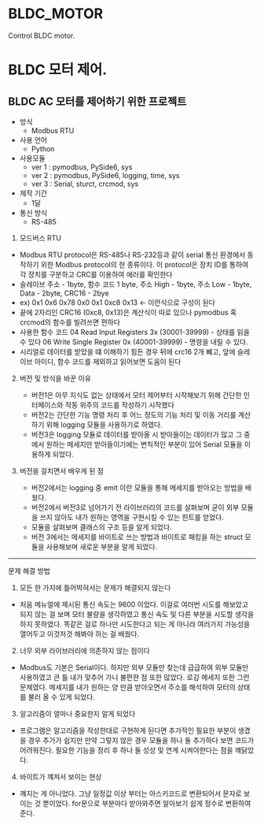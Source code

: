 # BLDC_MOTOR
Control BLDC motor.


# BLDC 모터 제어.

## BLDC AC 모터를 제어하기 위한 프로젝트

- 방식
  - Modbus RTU
- 사용 언어
  - Python
- 사용모듈
  - ver 1 : pymodbus, PySide6, sys
  - ver 2 : pymodbus, PySide6, logging, time, sys
  - ver 3 : Serial, sturct, crcmod, sys
- 제작 기간
    - 1달
- 통신 방식
  - RS-485


1. 모드버스 RTU
  - Modbus RTU protocol은 RS-485나 RS-232등과 같이 serial 통신 환경에서 동작하기 위한 Modbus protocol의 한 종류이다. 이 protocol은 장치 ID를 통하여 각 장치를 구분하고 CRC를 이용하여 에러를 확인한다
  - 슬레이브 주소 - 1byte, 함수 코드 1 byte, 주소 High - 1byte, 주소 Low - 1byte, Data - 2byte, CRC16 - 2bye
  - ex) 0x1 0x6 0x78 0x0 0x1 0xc8 0x13 <- 이런식으로 구성이 된다
  - 끝에 2자리인 CRC16 (0xc8, 0x13)은 계산식이 따로 있으나 pymodbus 혹 crcmod의 함수를 빌려쓰면 편하다
  - 사용한 함수 코드
    04 Read Input Registers 3x (30001-39999) - 상태를 읽을 수 있다
    06 Write Single Register 0x (40001-39999) - 명령을 내릴 수 있다.
  - 시리얼로 데이터를 받았을 떄 이해하기 힘든 경우 뒤에 crc16 2개 뺴고, 앞에 슬레이브 아이디, 함수 코드를 제외하고 읽어보면 도움이 된다

2. 버전 및 방식을 바꾼 이유
   - 버전1은 아무 지식도 없는 상태에서 모터 제어부터 시작해보기 위해 간단한 인터페이스와 작동 위주의 코드를 작성하기 시작했다
   - 버전2는 간단한 기능 명령 처리 후 어느 정도의 기능 처리 및 이동 거리를 계산하기 위해 logging 모듈을 사용하기로 하였다.
   - 버전3은 logging 모듈로 데이터를 받아올 시 받아들이는 데이터가 많고 그 중에서 원하는 메세지만 받아들이기에는 변칙적인 부분이 있어 Serial 모듈을 이용하게 되었다.

  
3. 버전을 걸치면서 배우게 된 점
   - 버전2에서는 logging 중 emit 이란 모듈을 통해 메세지를 받아오는 방법을 배웠다.
   - 버전2에서 버전3로 넘어가기 전 라이브러리의 코드를 살펴보며 굳이 외부 모듈을 쓰지 않아도 내가 원하는 영역을 구현시킬 수 있는 힌트를 얻었다.
   - 모듈을 살펴보며 클래스의 구조 등을 알게 되었다.
   - 버전 3에서는 메세지를 바이트로 쓰는 방법과 바이트로 패킹을 하는 struct 모듈을 사용해보며 새로운 부분을 알게 되었다.
  
------------------------------------------------------------

문제 해결 방법

1. 모든 한 가지에 틀어박혀서는 문제가 해결되지 않는다
  - 처음 메뉴얼에 제시된 통신 속도는 9600 이었다. 이걸로 여러번 시도를 해보았고 되지 않는 걸 보며 모터 불량을 생각하였고 통신 속도 및 다른 부분을 시도할 생각을 하지 못하였다. 똑같은 걸로 하나만 시도한다고 되는 게 아니라 여러가지 가능성을 열어두고 이것저것 해봐야 하는 걸 배웠다.

2. 너무 외부 라이브러리에 의존하지 않는 점이다
  - Modbus도 기본은 Serial이다. 하지만 외부 모듈만 찾는데 급급하여 외부 모듈만 사용하였고 큰 틀 내가 맞추어 가니 불편한 점 또한 많았다. 로깅 메세지 또한 그런 문제였다. 메세지를 내가 원하는 양 만큼 받아오면서 주소를 해석하여 모터의 상태를 불러 올 수 있게 되었다.

3. 알고리즘이 얼마나 중요한지 알게 되었다
  - 프로그램은 알고리즘을 작성한대로 구현하게 된다면 추가적인 필요한 부분이 생겼을 경우 추가가 쉽지만 만약 그렇지 않은 경우 모듈을 하나 둘 추가하다 보면 코드가 어려워진다. 필요한 기능을 정리 후 하나 둘 성성 및 연계 시켜야한다는 점을 꺠닭았다.

4. 바이트가 꺠져서 보이는 현상
- 꺠지는 게 아니었다. 그냥 일정값 이상 부터는 아스키코드로 변환되어서 문자로 보이는 것 뿐이었다. for문으로 부분마다 받아와주면 알아보기 쉽게 정수로 변환하여 준다.

